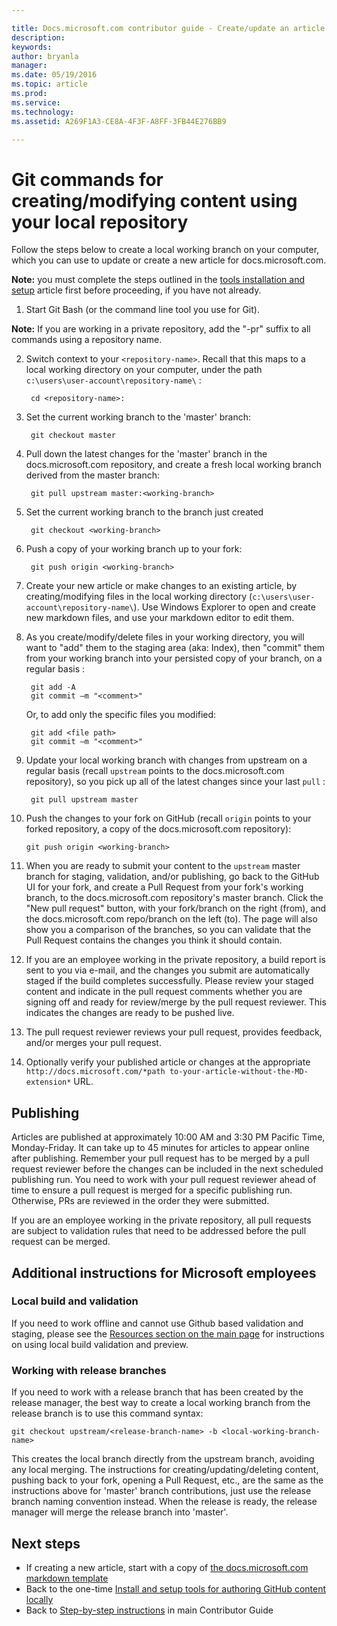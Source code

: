 ```yaml
---

title: Docs.microsoft.com contributor guide - Create/update an article in your local repo
description:
keywords:
author: bryanla
manager: 
ms.date: 05/19/2016
ms.topic: article
ms.prod:
ms.service: 
ms.technology:
ms.assetid: A269F1A3-CE8A-4F3F-A8FF-3FB44E276BB9

---
```


# Git commands for creating/modifying content using your local repository

Follow the steps below to create a local working branch on your computer, which you can use to update or create a new article for docs.microsoft.com. 

**Note:** you must complete the steps outlined in the [tools installation and setup](tools-and-setup.md) article first before proceeding, if you have not already.

1. Start Git Bash (or the command line tool you use for Git).

 **Note:** If you are working in a private repository, add the "-pr" suffix to all commands using a repository name.

2. Switch context to your `<repository-name>`. Recall that this maps to a local working directory on your computer, under the path `c:\users\user-account\repository-name\` :

        cd <repository-name>:
3. Set the current working branch to the 'master' branch:

        git checkout master

4. Pull down the latest changes for the 'master' branch in the docs.microsoft.com repository, and create a fresh local working branch derived from the master branch:

        git pull upstream master:<working-branch>


5. Set the current working branch to the branch just created

        git checkout <working-branch>

6. Push a copy of your working branch up to your fork:

        git push origin <working-branch>

7. Create your new article or make changes to an existing article, by creating/modifying files in the local working directory (`c:\users\user-account\repository-name\`). Use Windows Explorer to open and create new markdown files, and use your markdown editor to edit them.

8. As you create/modify/delete files in your working directory, you will want to "add" them to the staging area (aka: Index), then "commit" them from your working branch into your persisted copy of your branch, on a regular basis :

        git add -A
        git commit –m "<comment>"
        
   Or, to add only the specific files you modified:

        git add <file path>
        git commit –m "<comment>"

9. Update your local working branch with changes from upstream on a regular basis (recall `upstream` points to the docs.microsoft.com repository), so you pick up all of the latest changes since your last `pull` :

        git pull upstream master

10. Push the changes to your fork on GitHub (recall `origin` points to your forked repository, a copy of the docs.microsoft.com repository):

        git push origin <working-branch>

12. When you are ready to submit your content to the `upstream` master branch for staging, validation, and/or publishing, go back to the GitHub UI for your fork, and create a Pull Request from your fork's working branch, to the docs.microsoft.com repository's master branch. Click the "New pull request" button, with your fork/branch on the right (from), and the docs.microsoft.com repo/branch on the left (to). The page will also show you a comparison of the branches, so you can validate that the Pull Request contains the changes you think it should contain.

13. If you are an employee working in the private repository, a build report is sent to you via e-mail, and the changes you submit are automatically staged if the build completes successfully. Please review your staged content and indicate in the pull request comments whether you are signing off and ready for review/merge by the pull request reviewer.  This indicates the changes are ready to be pushed live. 

14. The pull request reviewer reviews your pull request, provides feedback, and/or merges your pull request. 

15. Optionally verify your published article or changes at the appropriate `http://docs.microsoft.com/*path to-your-article-without-the-MD-extension*` URL.

## Publishing

Articles are published at approximately 10:00 AM and 3:30 PM Pacific Time, Monday-Friday. It can take up to 45 minutes for articles to appear online after publishing. Remember your pull request has to be merged by a pull request reviewer before the changes can be included in the next scheduled publishing run. You need to work with your pull request reviewer ahead of time to ensure a pull request is merged for a specific publishing run. Otherwise, PRs are reviewed in the order they were submitted.

If you are an employee working in the private repository, all pull requests are subject to validation rules that need to be addressed before the pull request can be merged. 

## Additional instructions for Microsoft employees

### Local build and validation

If you need to work offline and cannot use Github based validation and staging, please see the [Resources section on the main page](../readme.md#resources) for instructions on using local build validation and preview.

### Working with release branches 

If you need to work with a release branch that has been created by the release manager, the best way to create a local working branch from the release branch is to use this command syntax:

    git checkout upstream/<release-branch-name> -b <local-working-branch-name>

This creates the local branch directly from the upstream branch, avoiding any local merging. The instructions for creating/updating/deleting content, pushing back to your fork, opening a Pull Request, etc., are the same as the instructions above for 'master' branch contributions, just use the release branch naming convention instead. When the release is ready, the release manager will merge the release branch into 'master'.

## Next steps

- If creating a new article, start with a copy of [the docs.microsoft.com markdown template](../template.md) 
- Back to the one-time [Install and setup tools for authoring GitHub content locally](./ContributorGuide/tools-and-setup.md)
- Back to [Step-by-step instructions](../readme.md#step-by-step) in main Contributor Guide

